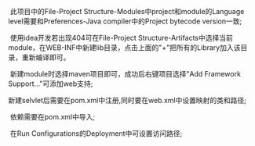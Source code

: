 ​	此项目中的File-Project Structure-Modules中project和module的Language level需要和Preferences-Java compiler中的Project bytecode version一致;

​	使用idea开发若出现404可在File-Project Structure-Artifacts中选择当前module，在WEB-INF中新建lib目录，点击上面的"+"把所有的Library加入该目录，重新编译即可。

​	新建module时选择maven项目即可，成功后右键项目选择"Add Framework Support..."可添加web支持;

​	新建selvlet后需要在pom.xml中注册,同时要在web.xml中设置映射的类和路径;

​	依赖需要在pom.xml中导入;

​	在Run Configurations的Deployment中可设置访问路径;